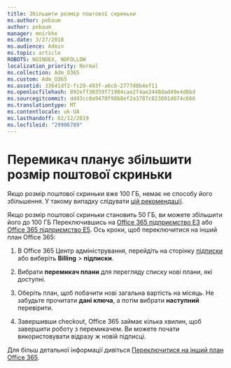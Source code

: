 ```yaml
---
title: Збільшити розмір поштової скриньки
ms.author: pebaum
author: pebaum
manager: mnirkhe
ms.date: 3/27/2018
ms.audience: Admin
ms.topic: article
ROBOTS: NOINDEX, NOFOLLOW
localization_priority: Normal
ms.collection: Adm_O365
ms.custom: Adm_O365
ms.assetid: 33641df2-fc29-493f-a6c6-2777d8b4ef11
ms.openlocfilehash: 892eff30359f71984cae2f4ae2448dad49e4d6bd
ms.sourcegitcommit: dd43cc0a9470f98b8ef2a3787c823801d674c666
ms.translationtype: MT
ms.contentlocale: uk-UA
ms.lasthandoff: 02/12/2019
ms.locfileid: "29906789"
---
```

# <a name="switch-plans-to-increase-mailbox-size"></a>Перемикач планує збільшити розмір поштової скриньки

Якщо розмір поштової скриньки вже 100 ГБ, немає не способу його збільшення. У такому випадку слідувати [цій рекомендації](https://support.office.com/client/e57572ff-0ba7-4782-ba5d-cdac3142ea71). 
  
Якщо розмір поштової скриньки становить 50 ГБ, ви можете збільшити його до 100 ГБ Переключившись на [Office 365 підприємство E3](https://products.office.com/business/office-365-enterprise-e3-business-software) або [Office 365 підприємство E5](https://products.office.com/business/office-365-enterprise-e5-business-software). Ось кроки, щоб переключитися на інший план Office 365:
  
1. В Office 365 Центр адміністрування, перейдіть на сторінку [підписки](https://go.microsoft.com/fwlink/p/?linkid=842054) або виберіть **Billing** \> **підписки**.
    
2. Вибрати **перемикач плани** для перегляду списку нові плани, які доступні. 
    
3. Оберіть план, щоб побачити нові загальна вартість на місяць. Не забудьте прочитати **дані ключа**, а потім вибрати **наступний** перевірити. 
    
4. Завершивши checkout, Office 365 займає кілька хвилин, щоб завершити роботу з перемикачем. Ви можете почати використовувати відразу ж новій підписці.
    
Для більш детальної інформації дивіться [Переключитися на інший план Office 365](https://support.office.com/article/73318661-8f33-478b-bcc7-fb8d69dbb22a).
  

